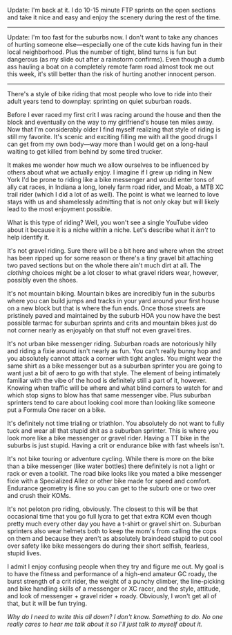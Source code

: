 Update: I'm back at it. I do 10-15 minute FTP sprints on the open sections and take it nice and easy and enjoy the scenery during the rest of the time.

----

Update: I'm too fast for the suburbs now. I don't want to take any chances of hurting someone else—especially one of the cute kids having fun in their local neighborhood. Plus the number of tight, blind turns is fun but dangerous (as my slide out after a rainstorm confirms). Even though a dumb ass hauling a boat on a completely remote farm road almost took me out this week, it's still better than the risk of hurting another innocent person.

----

There's a style of bike riding that most people who love to ride into their adult years tend to downplay: sprinting on quiet suburban roads.

Before I ever raced my first crit I was racing around the house and then the block and eventually on the way to my girlfriend's house ten miles away. Now that I'm considerably older I find myself realizing that style of riding is still my favorite. It's scenic and exciting filling me with all the good drugs I can get from my own body—way more than I would get on a long-haul waiting to get killed from behind by some tired trucker.

It makes me wonder how much we allow ourselves to be influenced by others about what we actually enjoy. I imagine if I grew up riding in New York I'd be prone to riding like a bike messenger and would enter tons of ally cat races, in Indiana a long, lonely farm road rider, and Moab, a MTB XC trail rider (which I did a lot of as well). The point is what we learned to love stays with us and shamelessly admitting that is not only okay but will likely lead to the most enjoyment possible.

What is this type of riding? Well, you won't see a single YouTube video about it because it is a niche within a niche. Let's describe what it _isn't_ to help identify it.

It's not gravel riding. Sure there will be a bit here and where when the street has been ripped up for some reason or there's a tiny gravel bit attaching two paved sections but on the whole there ain't much dirt at all. The _clothing_ choices might be a lot closer to what gravel riders wear, however, possibly even the shoes.

It's not mountain biking. Mountain bikes are incredibly fun in the suburbs where you can build jumps and tracks in your yard around your first house on a new block but that is where the fun ends. Once those streets are pristinely paved and maintained by the suburb HOA you now have the best possible tarmac for suburban sprints and crits and mountain bikes just do not corner nearly as enjoyably on that stuff not even gravel tires.

It's not urban bike messenger riding. Suburban roads are notoriously hilly and riding a fixie around isn't nearly as fun. You can't really bunny hop and you absolutely cannot attack a corner with tight angles. You might wear the same shirt as a bike messenger but as a suburban sprinter you are going to want just a bit of aero to go with that style. The element of being intimately familiar with the vibe of the hood is definitely still a part of it, however. Knowing when traffic will be where and what blind corners to watch for and which stop signs to blow has that same messenger vibe. Plus suburban sprinters tend to care about looking cool more than looking like someone put a Formula One racer on a bike.

It's definitely not time trialing or triathlon. You absolutely do not want to fully tuck and wear all that stupid shit as a suburban sprinter. This is where you look more like a bike messenger or gravel rider. Having a TT bike in the suburbs is just stupid. Having a crit or endurance bike with fast wheels isn't.

It's not bike touring or adventure cycling. While there is more on the bike than a bike messenger (like water bottles) there definitely is not a light or rack or even a toolkit. The road bike looks like you mated a bike messenger fixie with a Specialized Allez or other bike made for speed and comfort. Endurance geometry is fine so you can get to the suburb one or two over and crush their KOMs.

It's not peloton pro riding, obviously. The closest to this will be that occasional time that you go full lycra to get that extra KOM even though pretty much every other day you have a t-shirt or gravel shirt on. Suburban sprinters also wear helmets both to keep the mom's from calling the cops on them and because they aren't as absolutely braindead stupid to put cool over safety like bike messengers do during their short selfish, fearless, stupid lives.

I admit I enjoy confusing people when they try and figure me out. My goal is to have the fitness and performance of a high-end amateur GC roady, the burst strength of a crit rider, the weight of a punchy climber, the line-picking and bike handling skills of a  messenger or XC racer, and the style, attitude, and look of messenger + gravel rider + roady. Obviously, I won't get all of that, but it will be fun trying.

*Why do I need to write this all down? I don't know. Something to do. No one really cares to hear me talk about it so I'll just talk to myself about it.*